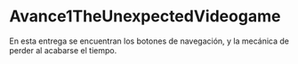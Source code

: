 # Avance1TheUnexpectedVideogame
En esta entrega se encuentran los botones de navegación, y la mecánica de perder al acabarse el tiempo.

